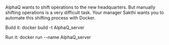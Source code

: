 AlphaQ wants to shift operations to the new headquarters. But manually shifting operations is a very difficult task. Your manager Sakthi wants you to automate this shifting process with Docker.

Build it: docker build -t AlphaQ_server

Run it:   docker run --name AlphaQ_server <image ID>
